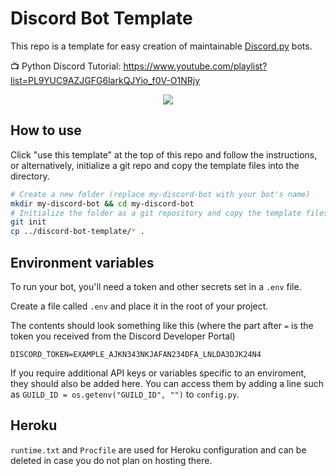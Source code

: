 # Discord Bot Template

This repo is a template for easy creation of maintainable [Discord.py](https://discordpy.readthedocs.io/en/latest/index.html) bots.

📺 Python Discord Tutorial: https://www.youtube.com/playlist?list=PL9YUC9AZJGFG6larkQJYio_f0V-O1NRjy

<p align="center">
  <a href="https://discord.gg/fPrdqh3Zfu" alt="Discord" title="Dev Pro Tips Discussion & Support Server">
    <img src="https://img.shields.io/discord/819650821314052106?color=7289DA&logo=discord&logoColor=white&style=for-the-badge"/></a>
</p>


## How to use

Click "use this template" at the top of this repo and follow the instructions, or alternatively, initialize a git repo and copy the template files into the directory.

```bash
# Create a new folder (replace my-discord-bot with your bot's name)
mkdir my-discord-bot && cd my-discord-bot
# Initialize the folder as a git repository and copy the template files
git init
cp ../discord-bot-template/* .
```

## Environment variables

To run your bot, you'll need a token and other secrets set in a `.env` file.

Create a file called `.env` and place it in the root of your project.

The contents should look something like this (where the part after `=` is the token you received from the Discord Developer Portal)

```
DISCORD_TOKEN=EXAMPLE_AJKN343NKJAFAN234DFA_LNLDA3DJK24N4
```

If you require additional API keys or variables specific to an enviroment, they should also be added here. You can access them by adding a line such as `GUILD_ID = os.getenv("GUILD_ID", "")` to `config.py`.

## Heroku

`runtime.txt` and `Procfile` are used for Heroku configuration and can be deleted in case you do not plan on hosting there.